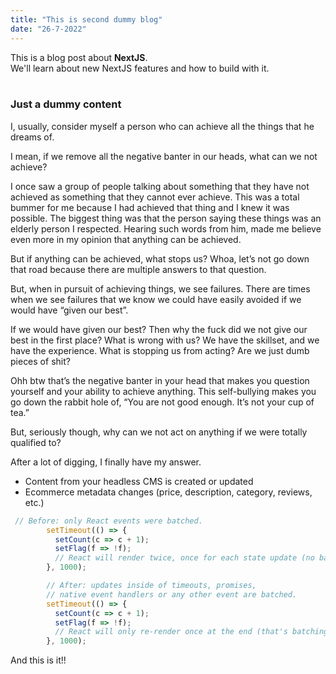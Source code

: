 ```yaml
---
title: "This is second dummy blog"
date: "26-7-2022"
---
```


<div>
  This is a blog post about <strong>NextJS</strong>. <br/>
  We'll learn about new NextJS features and how to build with it.
</div>

<br/>

### Just a dummy content

<div>
I, usually, consider myself a person who can achieve all the things that he dreams of.

I mean, if we remove all the negative banter in our heads, what can we not achieve?

I once saw a group of people talking about something that they have not achieved as something that they cannot ever achieve. This was a total bummer for me because I had achieved that thing and I knew it was possible. The biggest thing was that the person saying these things was an elderly person I respected. Hearing such words from him, made me believe even more in my opinion that anything can be achieved.

But if anything can be achieved, what stops us? Whoa, let’s not go down that road because there are multiple answers to that question.

But, when in pursuit of achieving things, we see failures. There are times when we see failures that we know we could have easily avoided if we would have “given our best”.

If we would have given our best? Then why the fuck did we not give our best in the first place? What is wrong with us? We have the skillset, and we have the experience. What is stopping us from acting? Are we just dumb pieces of shit?

Ohh btw that’s the negative banter in your head that makes you question yourself and your ability to achieve anything. This self-bullying makes you go down the rabbit hole of, “You are not good enough. It’s not your cup of tea.”

But, seriously though, why can we not act on anything if we were totally qualified to?

After a lot of digging, I finally have my answer.

- Content from your headless CMS is created or updated
- Ecommerce metadata changes (price, description, category, reviews, etc.)

</div>

```js:timeout.js
 // Before: only React events were batched.
        setTimeout(() => {
          setCount(c => c + 1);
          setFlag(f => !f);
          // React will render twice, once for each state update (no batching)
        }, 1000);

        // After: updates inside of timeouts, promises,
        // native event handlers or any other event are batched.
        setTimeout(() => {
          setCount(c => c + 1);
          setFlag(f => !f);
          // React will only re-render once at the end (that's batching!)
        }, 1000);
```

<div> And this is it!!</div>
